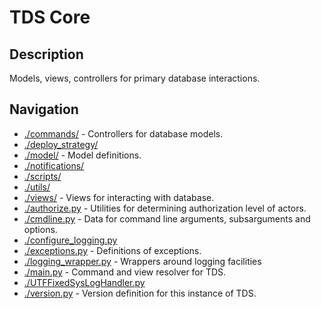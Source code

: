 # TDS Core
## Description
Models, views, controllers for primary database interactions.

## Navigation
* [./commands/](./commands) -
Controllers for database models.
* [./deploy_strategy/](./deploy_strategy/)
* [./model/](./model/) -
Model definitions.
* [./notifications/](./notifications/)
* [./scripts/](./scripts/)
* [./utils/](./utils/)
* [./views/](./views/) -
Views for interacting with database.
* [./authorize.py](./authorize.py) -
Utilities for determining authorization level of actors.
* [./cmdline.py](./cmdline.py) -
Data for command line arguments, subsarguments and options.
* [./configure_logging.py](.configure_logging.py)
* [./exceptions.py](./exceptions.py) -
Definitions of exceptions.
* [./logging_wrapper.py](./logging_wrapper.py) -
Wrappers around logging facilities
* [./main.py](./main.py) -
Command and view resolver for TDS.
* [./UTFFixedSysLogHandler.py](./UTFFixedSysLogHandler.py)
* [./version.py](./version.py) -
Version definition for this instance of TDS.
